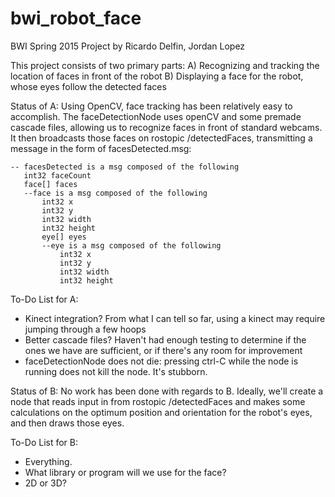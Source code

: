 # bwi_robot_face
BWI Spring 2015 Project by Ricardo Delfin, Jordan Lopez

This project consists of two primary parts:
A) Recognizing and tracking the location of faces in front of the robot
B) Displaying a face for the robot, whose eyes follow the detected faces

Status of A:
       Using OpenCV, face tracking has been relatively easy to accomplish. The faceDetectionNode uses openCV and some premade cascade files, allowing us to recognize faces in front of standard webcams. It then broadcasts those faces on rostopic /detectedFaces, transmitting a message in the form of facesDetected.msg:
 ```      
-- facesDetected is a msg composed of the following
	int32 faceCount
	face[] faces
	--face is a msg composed of the following
		int32 x
		int32 y
		int32 width
		int32 height
		eye[] eyes
		--eye is a msg composed of the following
			int32 x
			int32 y
			int32 width
			int32 height
```

To-Do List for A:
- Kinect integration? From what I can tell so far, using a kinect may require jumping through a few hoops
- Better cascade files? Haven't had enough testing to determine if the ones we have are sufficient, or if there's any room for improvement
- faceDetectionNode does not die: pressing ctrl-C while the node is running does not kill the node. It's stubborn.

Status of B:
       No work has been done with regards to B. Ideally, we'll create a node that reads input in from rostopic /detectedFaces and makes some calculations on the optimum position and orientation for the robot's eyes, and then draws those eyes.

To-Do List for B:
- Everything.
- What library or program will we use for the face?
- 2D or 3D?
